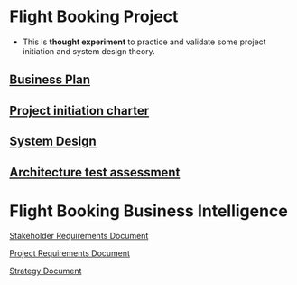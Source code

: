 # Flight Booking Project

- This is **thought experiment** to practice and validate some project initiation and system design theory.

## [Business Plan](./docs/BusinessPlan.md)

## [Project initiation charter](./docs/ProjectCharter.md)

## [System Design](./docs/SystemDesign.md)

## [Architecture test assessment](./docs/ArchitectureTest.md)


# Flight Booking Business Intelligence

[Stakeholder Requirements Document](./docs/BusinessIntelligence/StakeholderRequirementsDocument.md)

[Project Requirements Document](./docs/BusinessIntelligence/ProjectRequirementsDocument.md)

[Strategy Document](./docs/BusinessIntelligence/StrategyDocument.md)